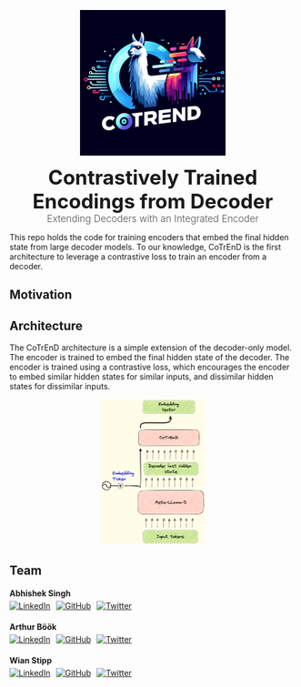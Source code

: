 
<p align="center">
    <a href="#readme">
        <img alt="CoTrEnD Logo" src="static/cotrend.webp" style="height: 256px;">
    </a>
</p>
<h1 align="center" style="font-size: 2.5em; margin: 0; padding: 0;">Contrastively Trained Encodings from Decoder</h1>
<p align="center" style="font-size: 1.2em; font-weight: 300; color: #555; margin: 0;">
    Extending Decoders with an Integrated Encoder
</p>

This repo holds the code for training encoders that embed the final hidden state from large decoder models. To our knowledge, CoTrEnD is the first architecture to leverage a contrastive loss to train an encoder from a decoder.

## Motivation

## Architecture
The CoTrEnD architecture is a simple extension of the decoder-only model. The encoder is trained to embed the final hidden state of the decoder. The encoder is trained using a contrastive loss, which encourages the encoder to embed similar hidden states for similar inputs, and dissimilar hidden states for dissimilar inputs.

<p align="center">
    <a href="#readme">
        <img alt="CoTrEnD Logo" src="static/cotrend-architecture.png" style="height: 256px;">
    </a>
</p>
</p>


## Team
<div style="margin-bottom: 20px;">
    <h4 style="margin-bottom: 5px;">Abhishek Singh</h4>
    <div style="display: flex; align-items: center;">
        <a href="https://www.linkedin.com/in/abhisheksingh-7/" target="_blank" style="margin-right: 10px;">
            <img src="https://img.shields.io/badge/-LinkedIn-blue?style=flat-square&logo=linkedin" alt="LinkedIn">
        </a>
        <a href="https://github.com/abhisheksingh-7" target="_blank" style="margin-right: 10px;">
            <img src="https://img.shields.io/badge/-GitHub-black?style=flat-square&logo=github" alt="GitHub">
        </a>
        <a href="https://twitter.com/shekenotstirred" target="_blank">
            <img src="https://img.shields.io/twitter/follow/shekenotstirred?label=Follow&style=social" alt="Twitter">
        </a>
    </div>
</div>

<div style="margin-bottom: 20px;">
    <h4 style="margin-bottom: 5px;">Arthur Böök</h4>
    <div style="display: flex; align-items: center;">
        <a href="https://www.linkedin.com/in/arthurbook/" target="_blank" style="margin-right: 10px;">
            <img src="https://img.shields.io/badge/-LinkedIn-blue?style=flat-square&logo=linkedin" alt="LinkedIn">
        </a>
        <a href="https://github.com/ArthurBook" target="_blank" style="margin-right: 10px;">
            <img src="https://img.shields.io/badge/-GitHub-black?style=flat-square&logo=github" alt="GitHub">
        </a>
        <a href="https://twitter.com/TheRealABook" target="_blank">
            <img src="https://img.shields.io/twitter/follow/TheRealABook?label=Follow&style=social" alt="Twitter">
        </a>
    </div>
</div>

<div style="margin-bottom: 20px;">
    <h4 style="margin-bottom: 5px;">Wian Stipp</h4>
    <div style="display: flex; align-items: center;">
        <a href="https://www.linkedin.com/in/wian-stipp/" target="_blank" style="margin-right: 10px;">
            <img src="https://img.shields.io/badge/-LinkedIn-blue?style=flat-square&logo=linkedin" alt="LinkedIn">
        </a>
        <a href="https://github.com/WianStipp" target="_blank" style="margin-right: 10px;">
            <img src="https://img.shields.io/badge/-GitHub-black?style=flat-square&logo=github" alt="GitHub">
        </a>
        <a href="https://twitter.com/WianStipp" target="_blank">
            <img src="https://img.shields.io/twitter/follow/WianStipp?label=Follow&style=social" alt="Twitter">
        </a>
    </div>
</div>

